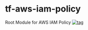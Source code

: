 # tf-aws-iam-policy
Root Module for AWS IAM Policy
[![tag](https://img.shields.io/github/v/tag/VenkataSaiRahulSunkari/tf-aws-iam-policy?sort=semver)](https://github.com/VenkataSaiRahulSunkari/tf-aws-iam-policy/releases/tag/v0.0.1)
